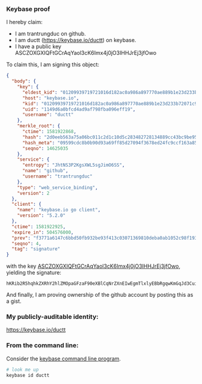### Keybase proof

I hereby claim:

  * I am trantrungduc on github.
  * I am ductt (https://keybase.io/ductt) on keybase.
  * I have a public key ASCZOXGXIQFtGCrAqYaol3cK6Imx4j0jO3IHHJrEj3jfOwo

To claim this, I am signing this object:

```json
{
  "body": {
    "key": {
      "eldest_kid": "01209939719721016d182ac0a986a897770ae889b1e23d233b72071c9ac48f78df3b0a",
      "host": "keybase.io",
      "kid": "01209939719721016d182ac0a986a897770ae889b1e23d233b72071c9ac48f78df3b0a",
      "uid": "1149d6a0bfcd4ad9af798fba096eff19",
      "username": "ductt"
    },
    "merkle_root": {
      "ctime": 1581922868,
      "hash": "2d0eeb563a75a06bc011c2d1c10d5c283482728134889cc43bc9be95f63067840bfe93ae2ceb5bd8720304152b27f363ef024ec52c876dcb382d0f667b0dc160",
      "hash_meta": "09599cdc8b0b90d93a69ff85d27094f3678ed24fc9ccf163a85648b1e36a5f13",
      "seqno": 14625035
    },
    "service": {
      "entropy": "JhtNS3P2KgsXWL5sgJimO6SS",
      "name": "github",
      "username": "trantrungduc"
    },
    "type": "web_service_binding",
    "version": 2
  },
  "client": {
    "name": "keybase.io go client",
    "version": "5.2.0"
  },
  "ctime": 1581922925,
  "expire_in": 504576000,
  "prev": "f3771a6147c6bbd50fb932be93f413c03071369810deba0ab1052c98f1938668",
  "seqno": 4,
  "tag": "signature"
}
```

with the key [ASCZOXGXIQFtGCrAqYaol3cK6Imx4j0jO3IHHJrEj3jfOwo](https://keybase.io/ductt), yielding the signature:

```
hKRib2R5hqhkZXRhY2hlZMOpaGFzaF90eXBlCqNrZXnEIwEgmTlxlyEBbRgqwKmGqJd3CuiJseI9IztyBxyaxI943zsKp3BheWxvYWTESpcCBMQg83caYUfGu9UPuTK+k/QTwDBxNpgQ3roKsQUsmPGThmjEIOgtS/LukAHoHbL4VCkAi5I0qr2N8jC8HQug0xzvCTunAgHCo3NpZ8RAs/rM7Vtoko3w4JXI3htwAT5crGwuoSbgy0X4cGnRggmZt/fepyhbhxMHmRtZUlKSNAQejeO8dTZEE/S9HaOLA6hzaWdfdHlwZSCkaGFzaIKkdHlwZQildmFsdWXEIDwxxUoDiJs+YLDuBoMnd+Z9xqKzLNmrySWJ++0eKK0ko3RhZ80CAqd2ZXJzaW9uAQ==

```

And finally, I am proving ownership of the github account by posting this as a gist.

### My publicly-auditable identity:

https://keybase.io/ductt

### From the command line:

Consider the [keybase command line program](https://keybase.io/download).

```bash
# look me up
keybase id ductt
```
